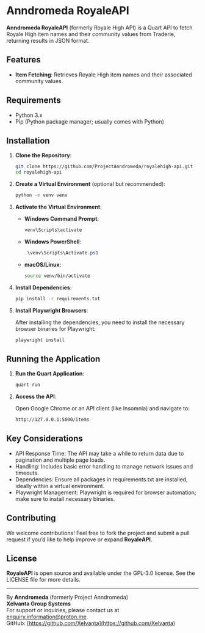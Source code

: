 # Anndromeda RoyaleAPI

**Anndromeda RoyaleAPI** (formerly Royale High API) is a Quart API to fetch Royale High item names and their community values from Traderie, returning results in JSON format.

## Features

- **Item Fetching**: Retrieves Royale High item names and their associated community values.

## Requirements

- Python 3.x
- Pip (Python package manager; usually comes with Python)

## Installation

1. **Clone the Repository**:

    ```bash
    git clone https://github.com/ProjectAnndromeda/royalehigh-api.git
    cd royalehigh-api
    ```

2. **Create a Virtual Environment** (optional but recommended):

    ```bash
    python -m venv venv
    ```

3. **Activate the Virtual Environment**:

    - **Windows Command Prompt**:

        ```bash
        venv\Scripts\activate
        ```

    - **Windows PowerShell**:

        ```powershell
        .\venv\Scripts\Activate.ps1
        ```

    - **macOS/Linux**:

        ```bash
        source venv/bin/activate
        ```

4. **Install Dependencies**:

    ```bash
    pip install -r requirements.txt
    ```

5. **Install Playwright Browsers**:

    After installing the dependencies, you need to install the necessary browser binaries for Playwright:

    ```bash
    playwright install
    ```

## Running the Application


1. **Run the Quart Application**:

    ```bash
    quart run
    ```

2. **Access the API**:

    Open Google Chrome or an API client (like Insomnia) and navigate to:

    ```bash
    http://127.0.0.1:5000/items
    ```

## Key Considerations

- API Response Time: The API may take a while to return data due to pagination and multiple page loads.
-  Handling: Includes basic error handling to manage network issues and timeouts.
- Dependencies: Ensure all packages in requirements.txt are installed, ideally within a virtual environment.
- Playwright Management: Playwright is required for browser automation; make sure to install necessary binaries.

## Contributing

We welcome contributions! Feel free to fork the project and submit a pull request if you’d like to help improve or expand **RoyaleAPI**.

## License

**RoyaleAPI** is open source and available under the GPL-3.0 license. See the LICENSE file for more details.

---

By **Anndromeda** (formerly Project Anndromeda)   
**Xelvanta Group Systems**  
For support or inquiries, please contact us at [enquiry.information@proton.me](mailto:enquiry.information@proton.me).  
GitHub: [https://github.com/Xelvanta](https://github.com/Xelvanta)